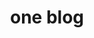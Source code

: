 ---
title: one blog
description: an example blog
link: 'https://someblog'
rss_feed: 'https://someblog/rss.xml'
---